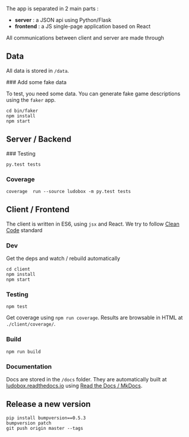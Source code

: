 The app is separated in 2 main parts :

* **server** : a JSON api using Python/Flask
* **frontend** : a JS single-page application based on React

All communications between client and server are made through


## Data

All data is stored in `/data`.

### Add some fake data

To test, you need some data. You can generate fake game descriptions using the `faker` app.

    cd bin/faker
    npm install
    npm start

## Server / Backend

### Testing

    py.test tests

### Coverage

    coverage  run --source ludobox -m py.test tests

## Client / Frontend

The client is written in ES6, using `jsx` and React. We try to follow [Clean Code](https://github.com/ryanmcdermott/clean-code-javascript) standard  

### Dev

Get the deps and watch / rebuild automatically

    cd client    
    npm install
    npm start

### Testing

    npm test

Get coverage using `npm run coverage`. Results are browsable in HTML at `./client/coverage/`.

### Build

    npm run build


### Documentation

Docs are stored in the `/docs` folder. They are automatically built at [ludobox.readthedocs.io](http://ludobox.readthedocs.io/en/latest/) using [Read the Docs / MkDocs](http://www.mkdocs.org/).

## Release a new version

    pip install bumpversion==0.5.3
    bumpversion patch
    git push origin master --tags
